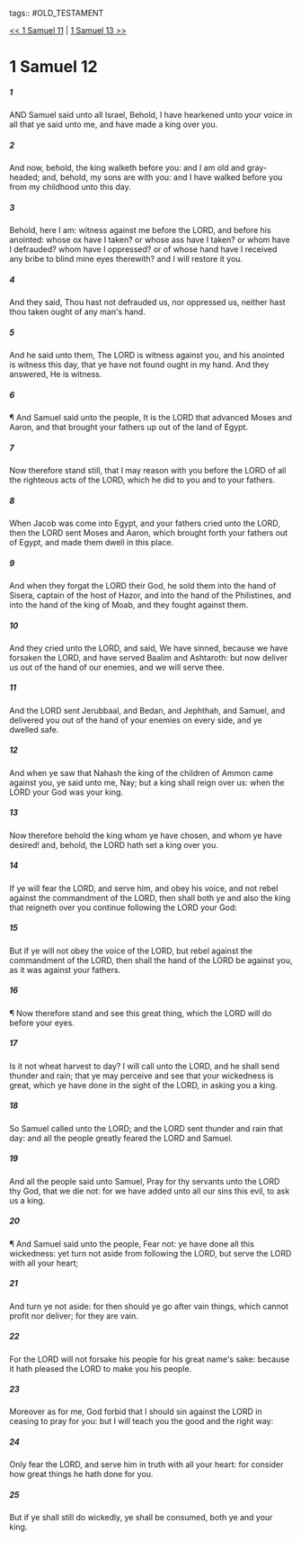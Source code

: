 tags:: #OLD_TESTAMENT

[<< 1 Samuel 11](OLD_TESTAMENT/09_1_Samuel/1_Samuel_11.md) | [1 Samuel 13 >>](OLD_TESTAMENT/09_1_Samuel/1_Samuel_13.md)

# 1 Samuel 12

##### 1

AND Samuel said unto all Israel, Behold, I have hearkened unto your voice in all that ye said unto me, and have made a king over you.

##### 2

And now, behold, the king walketh before you: and I am old and gray-headed; and, behold, my sons are with you: and I have walked before you from my childhood unto this day.

##### 3

Behold, here I am: witness against me before the LORD, and before his anointed: whose ox have I taken? or whose ass have I taken? or whom have I defrauded? whom have I oppressed? or of whose hand have I received any bribe to blind mine eyes therewith? and I will restore it you.

##### 4

And they said, Thou hast not defrauded us, nor oppressed us, neither hast thou taken ought of any man's hand.

##### 5

And he said unto them, The LORD is witness against you, and his anointed is witness this day, that ye have not found ought in my hand. And they answered, He is witness.

##### 6

¶ And Samuel said unto the people, It is the LORD that advanced Moses and Aaron, and that brought your fathers up out of the land of Egypt.

##### 7

Now therefore stand still, that I may reason with you before the LORD of all the righteous acts of the LORD, which he did to you and to your fathers.

##### 8

When Jacob was come into Egypt, and your fathers cried unto the LORD, then the LORD sent Moses and Aaron, which brought forth your fathers out of Egypt, and made them dwell in this place.

##### 9

And when they forgat the LORD their God, he sold them into the hand of Sisera, captain of the host of Hazor, and into the hand of the Philistines, and into the hand of the king of Moab, and they fought against them.

##### 10

And they cried unto the LORD, and said, We have sinned, because we have forsaken the LORD, and have served Baalim and Ashtaroth: but now deliver us out of the hand of our enemies, and we will serve thee.

##### 11

And the LORD sent Jerubbaal, and Bedan, and Jephthah, and Samuel, and delivered you out of the hand of your enemies on every side, and ye dwelled safe.

##### 12

And when ye saw that Nahash the king of the children of Ammon came against you, ye said unto me, Nay; but a king shall reign over us: when the LORD your God was your king.

##### 13

Now therefore behold the king whom ye have chosen, and whom ye have desired! and, behold, the LORD hath set a king over you.

##### 14

If ye will fear the LORD, and serve him, and obey his voice, and not rebel against the commandment of the LORD, then shall both ye and also the king that reigneth over you continue following the LORD your God:

##### 15

But if ye will not obey the voice of the LORD, but rebel against the commandment of the LORD, then shall the hand of the LORD be against you, as it was against your fathers.

##### 16

¶ Now therefore stand and see this great thing, which the LORD will do before your eyes.

##### 17

Is it not wheat harvest to day? I will call unto the LORD, and he shall send thunder and rain; that ye may perceive and see that your wickedness is great, which ye have done in the sight of the LORD, in asking you a king.

##### 18

So Samuel called unto the LORD; and the LORD sent thunder and rain that day: and all the people greatly feared the LORD and Samuel.

##### 19

And all the people said unto Samuel, Pray for thy servants unto the LORD thy God, that we die not: for we have added unto all our sins this evil, to ask us a king.

##### 20

¶ And Samuel said unto the people, Fear not: ye have done all this wickedness: yet turn not aside from following the LORD, but serve the LORD with all your heart;

##### 21

And turn ye not aside: for then should ye go after vain things, which cannot profit nor deliver; for they are vain.

##### 22

For the LORD will not forsake his people for his great name's sake: because it hath pleased the LORD to make you his people.

##### 23

Moreover as for me, God forbid that I should sin against the LORD in ceasing to pray for you: but I will teach you the good and the right way:

##### 24

Only fear the LORD, and serve him in truth with all your heart: for consider how great things he hath done for you.

##### 25

But if ye shall still do wickedly, ye shall be consumed, both ye and your king.
